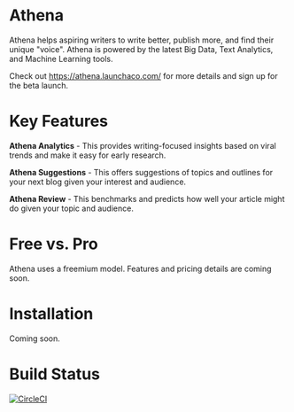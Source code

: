 # Athena
Athena helps aspiring writers to write better, publish more, and find their unique "voice". Athena is powered by the latest Big Data, Text Analytics, and Machine Learning tools.

Check out https://athena.launchaco.com/ for more details and sign up for the beta launch.

# Key Features
**Athena Analytics** - This provides writing-focused insights based on viral trends and make it easy for early research.

**Athena Suggestions** - This offers suggestions of topics and outlines for your next blog given your interest and audience. 

**Athena Review** - This benchmarks and predicts how well your article might do given your topic and audience.

# Free vs. Pro
Athena uses a freemium model. Features and pricing details are coming soon.

# Installation
Coming soon.

# Build Status
[![CircleCI](https://circleci.com/gh/ianxxiao/use-athena/tree/master.svg?style=svg)](https://circleci.com/gh/ianxxiao/use-athena/tree/master)
